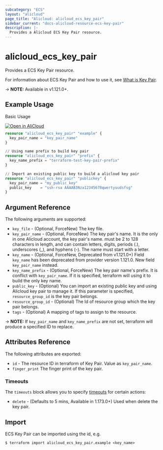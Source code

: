 ```yaml
---
subcategory: "ECS"
layout: "alicloud"
page_title: "Alicloud: alicloud_ecs_key_pair"
sidebar_current: "docs-alicloud-resource-ecs-key-pair"
description: |-
  Provides a Alicloud ECS Key Pair resource.
---
```


# alicloud\_ecs\_key\_pair

Provides a ECS Key Pair resource.

For information about ECS Key Pair and how to use it, see [What is Key Pair](https://www.alibabacloud.com/help/en/doc-detail/51771.htm).

-> **NOTE:** Available in v1.121.0+.

## Example Usage

Basic Usage

<div style="display: block;margin-bottom: 40px;"><div class="oics-button" style="float: right;position: absolute;margin-bottom: 10px;">
  <a href="https://api.aliyun.com/terraform?resource=alicloud_ecs_key_pair&exampleId=3dd74fa1-1377-6034-b4c4-c41fd49d223c74831f0e&activeTab=example&spm=docs.r.ecs_key_pair.0.3dd74fa113&intl_lang=EN_US" target="_blank">
    <img alt="Open in AliCloud" src="https://img.alicdn.com/imgextra/i1/O1CN01hjjqXv1uYUlY56FyX_!!6000000006049-55-tps-254-36.svg" style="max-height: 44px; max-width: 100%;">
  </a>
</div></div>

```terraform
resource "alicloud_ecs_key_pair" "example" {
  key_pair_name = "key_pair_name"
}

// Using name prefix to build key pair
resource "alicloud_ecs_key_pair" "prefix" {
  key_name_prefix = "terraform-test-key-pair-prefix"
}

// Import an existing public key to build a alicloud key pair
resource "alicloud_ecs_key_pair" "publickey" {
  key_pair_name = "my_public_key"
  public_key    = "ssh-rsa AAAAB3Nza12345678qwertyuudsfsg"
}

```

## Argument Reference

The following arguments are supported:

* `key_file` - (Optional, ForceNew) The key file.
* `key_pair_name` - (Optional, ForceNew) The key pair's name. It is the only in one Alicloud account, the key pair's name. must be 2 to 128 characters in length, and can contain letters, digits, periods (.), underscores (_), and hyphens (-). The name must start with a letter.
* `key_name` - (Optional, ForceNew, Deprecated from v1.121.0+) Field `key_name` has been deprecated from provider version 1.121.0. New field `key_pair_name` instead.
* `key_name_prefix` - (Optional, ForceNew) The key pair name's prefix. It is conflict with `key_pair_name`. If it is specified, terraform will using it to build the only key name.
* `public_key` - (Optional) You can import an existing public key and using Alicloud key pair to manage it. If this parameter is specified, `resource_group_id` is the key pair belongs.
* `resource_group_id` - (Optional) The Id of resource group which the key pair belongs.
* `tags` - (Optional) A mapping of tags to assign to the resource.

-> **NOTE:** If `key_pair_name` and `key_name_prefix` are not set, terraform will produce a specified ID to replace.

## Attributes Reference

The following attributes are exported:

* `id` - The resource ID in terraform of Key Pair. Value as `key_pair_name`.
* `finger_print` The finger print of the key pair.

### Timeouts

The `timeouts` block allows you to specify [timeouts](https://www.terraform.io/docs/configuration-0-11/resources.html#timeouts) for certain actions:

* `delete` - (Defaults to 5 mins, Available in 1.173.0+) Used when delete the key pair.

## Import

ECS Key Pair can be imported using the id, e.g.

```shell
$ terraform import alicloud_ecs_key_pair.example <key_name>
```
